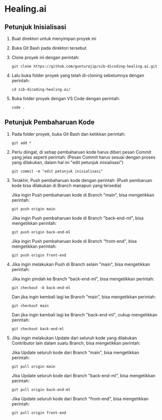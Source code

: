 # Healing.ai

## Petunjuk Inisialisasi

1.  Buat direktori untuk menyimpan proyek ini
2.  Buka Git Bash pada direktori tersebut
3.  Clone proyek ini dengan perintah:

    ```
    git clone https://github.com/gunturajip/sib-dicoding-healing.ai.git
    ```

4.  Lalu buka folder proyek yang telah di-cloning sebelumnya dengan perintah:

    ```
    cd sib-dicoding-healing.ai/
    ```

5.  Buka folder proyek dengan VS Code dengan perintah:

    ```
    code .
    ```

## Petunjuk Pembaharuan Kode

1.  Pada folder proyek, buka Git Bash dan ketikkan perintah:

    ```
    git add *
    ```

2.  Perlu diingat, di setiap pembaharuan kode harus diberi pesan Commit yang jelas seperti perintah:
    (Pesan Commit harus sesuai dengan proses yang dilakukan, dalam hal ini "edit petunjuk inisialisasi")

    ```
    git commit -m "edit petunjuk inisialisasi"
    ```

3.  Terakhir, Push pembaharuan kode dengan perintah:
    (Push pembaruan kode bisa dilakukan di Branch manapun yang tersedia)

    Jika ingin Push pembaharuan kode di Branch "main", bisa mengetikkan perintah:

    ```
    git push origin main
    ```

    Jika ingin Push pembaharuan kode di Branch "back-end-ml", bisa mengetikkan perintah:

    ```
    git push origin back-end-ml
    ```

    Jika ingin Push pembaharuan kode di Branch "front-end", bisa mengetikkan perintah:

    ```
    git push origin front-end
    ```

4.  Jika ingin melakukan Push di Branch selain "main", bisa mengetikkan perintah:

    Jika ingin pindah ke Branch "back-end-ml", bisa mengetikkan perintah:

    ```
    git checkout -b back-end-ml
    ```

    Dan jika ingin kembali lagi ke Branch "main", bisa mengetikkan perintah:

    ```
    git checkout main
    ```

    Dan jika ingin kembali lagi ke Branch "back-end-ml", cukup mengetikkan perintah:

    ```
    git checkout back-end-ml
    ```

5.  Jika ingin melakukan Update dari seluruh kode yang dilakukan Contributor lain dalam suatu Branch, bisa mengetikkan perintah:

    Jika Update seluruh kode dari Branch "main", bisa mengetikkan perintah:

    ```
    git pull origin main
    ```

    Jika Update seluruh kode dari Branch "back-end-ml", bisa mengetikkan perintah:

    ```
    git pull origin back-end-ml
    ```

    Jika Update seluruh kode dari Branch "front-end", bisa mengetikkan perintah:

    ```
    git pull origin front-end
    ```
